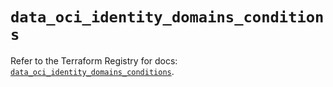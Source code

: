 # `data_oci_identity_domains_conditions`

Refer to the Terraform Registry for docs: [`data_oci_identity_domains_conditions`](https://registry.terraform.io/providers/oracle/oci/6.18.0/docs/data-sources/identity_domains_conditions).
